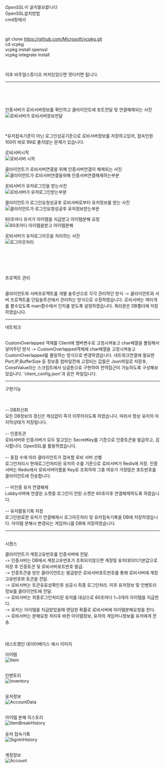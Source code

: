 *OpenSSL이 설치필요합니다.*  
OpenSSL설치방법  
cmd창에서  

<br>

git clone https://github.com/Microsoft/vcpkg.git  
cd vcpkg  
vcpkg install openssl  
vcpkg integrate install  

<br>

이후 비주얼스튜디오 켜져있었으면 껏다키면 됩니다.  


---
<br>
<br>
<br>

인증서버가 로비서버정보를 확인하고 클라이언트에 포트전달 및 연결해제되는 사진
<br>
![로비서버가 로비서버정보전달](https://github.com/user-attachments/assets/997a51db-b930-409b-9afa-639fea05bf56)

<br>

*유저접속기준이 아닌 로그인성공기준으로 로비서버정보를 저장하고있어, 접속인원100이 바로 99로 줄지않는 문제가 있습니다.
<br>

로비서버시작
<br>
![로비서버 시작](https://github.com/user-attachments/assets/2b028db0-90fb-4c39-9750-8a963d78ad78)
<br>


클라이언트가 로비서버연결을 위해 인증서버연결이 해제되는 사진
<br>
![클라이언트가 로비서버연결을위해 인증서버연결해제하는부분](https://github.com/user-attachments/assets/68a18eb3-77df-4ad6-b9e8-a9c44fc3f9ea)
<br>


로비서버가 유저로그인을 받는사진
<br>
![로비서버가 유저로그인받는부분](https://github.com/user-attachments/assets/db35dd89-c381-4ba4-881b-4380becd1d84)
<br>

클라이언트가 로그인요청성공후 로비서버로부터 유저정보를 받는 사진
<br>
![클라이언트가 로그인요청성공후 유저정보받는부분](https://github.com/user-attachments/assets/d1055d70-cd58-4a1c-aa0e-c31134793e6a)
<br>


60초마다 유저가 아이템을 지급받고 아이템분해 요청
<br>
![60초마다 아이템을받고 아이템분해](https://github.com/user-attachments/assets/7f5afc71-f012-47c8-981c-a7e372e16037)
<br>


로비서버가 유저로그아웃을 처리하는 사진
<br>
![로그아웃처리](https://github.com/user-attachments/assets/ab2238d7-1361-4d05-8534-db987a0de021)
<br>

<br>
<br>
<br>
<br>

프로젝트 관리   
<br>

클라이언트와 서버프로젝트를 개별 솔루션으로 각각 관리하던 방식 -> 클라이언트와 서버 프로젝트를 단일솔루션에서 관리하는 방식으로 수정하였습니다.
로비서버는 여러개를 켤수있도록 main함수에서 인자를 받도록 설정하였습니다.
쿼리문은 DB폴더에 저장하였습니다.

---


네트워크  
<br>

CustomOverlapped 객체를 Client에 멤버변수로 고정시켜놓고 char배열을 풀링해서 넣어주던 방식 -> CustomOverlapped객체에 char배열을 고정시켜놓고 CustomOverlapped를 풀링하는 방식으로 변경하였습니다.
네트워크연결에 필요한 Port,IP,BufferSize 등 정보중 컴파일전에 고정되는 값들은 Json파일로 저장후, ConstValue라는 스크립트에서 싱글톤으로 구현하여 전역접근이 가능하도록 구성해보았습니다. 'client_config.json'과 같은 파일입니다.


---


구현기능  
<br>

<br>
-- DB최신화
<br>
모든 DB정보의 갱신은 캐싱없이 즉각 이루어지도록 하였습니다.
따라서 항상 유저의 마지막상태가 저장됩니다.
<br>

<br>
-- 인증토큰  
<br>
로비서버와 인증서버가 모두 알고있는 SecretKey를 기준으로 인증토큰을 발급하고, 검사합니다.
OpenSSL를 활용하였습니다.
<br>

<br>
-- 동접 수에 따라 클라이언트가 접속할 로비 서버 선별   
<br>
로그인처리시 현재로그인처리된 유저의 수를 기준으로 로비서버가 Redis에 저장.
인증서버는 Redis에서 로비서버이름을 Key로 조회하여 그중 여유가 가장많은 포트번호를 클라이언트에 전송합니다.
<br>

<br>
-- 미인증 유저 연결해제  
<br>
Lobby서버에 연결된 소켓중 로그인이 안된 소켓은 60초이후 연결해제하도록 하였습니다.
<br>

<br>
-- 유저활동기록 저장  
<br>
로그인완료한 유저가 연결해제시 로그아웃처리 및 유저접속기록을 DB에 저장하였습니다.
아이템 분해시 변경되는 게임머니를 DB에 저장하였습니다.
<br>



---

<br>
시퀀스  
<br>

클라이언트가 계정고유번호를 인증서버에 전달.<br>
-> 인증서버는 DB에서 계정고유번호가 조회되지않으면 계정및 유저데이터기본값으로 저장 후 인증토큰 및 로비서버포트번호 발급.<br>
-> 인증토큰을 받은 클라이언트는 발급받은 로비서버포트번호를 통해 로비서버에 계정고유번호와 토큰을 전달. <br>
-> 로비서버는 토큰유효성확인후 성공시 최종 로그인처리. 이후 유저정보 및 인벤토리정보를 클라이언트에 전달.<br>
-> 로비서버는 최종로그인처리된 유저를 대상으로 60초마다 1~3개의 아이템을 지급한다.<br>
-> 유저는 아이템을 지급받았을때 랜덤한 확률로 로비서버에 아이템분해요청을 한다.<br>
-> 로비서버는 분해요청 처리후 바뀐 아이템정보, 유저의 게임머니정보를 유저에게 전송.
<br>
<br>
<br>
<br>
테스트했던 데이터베이스 예시 이미지
<br>

아이템
<br>
![Item](https://github.com/user-attachments/assets/bb454d79-350a-4d9a-bcf7-c7ef67ad4e2f)
<br>
<br>

인벤토리
<br>
![Inventory](https://github.com/user-attachments/assets/b768c22f-a005-4888-9d93-6f22c9a462b3)
<br>
<br>

유저정보
<br>
![AccountData](https://github.com/user-attachments/assets/78bda250-c6ca-43ef-b87c-138168ee88ba)
<br>
<br>

아이템 분해 히스토리
<br>
![ItemBreakHistory](https://github.com/user-attachments/assets/30742ce6-0ad8-4204-895a-1bcd2259f300)
<br>
<br>
유저 접속기록
<br>
![SignInHistory](https://github.com/user-attachments/assets/f5d53c3a-914a-4809-8ed5-9dff13b1d749)
<br>
<br>

계정정보
<br>
![Account](https://github.com/user-attachments/assets/4deb237d-305b-4273-97af-06ff7f0d0fd4)














